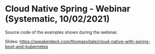 # Cloud Native Spring - Webinar (Systematic, 10/02/2021)

Source code of the examples shown during the webinar.

Slides: https://speakerdeck.com/thomasvitale/cloud-native-with-spring-boot-and-kubernetes
